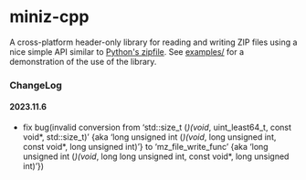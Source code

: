 miniz-cpp
=========

A cross-platform header-only library for reading and writing ZIP files using a nice simple API similar to [Python's zipfile](https://docs.python.org/3/library/zipfile.html). See [examples/](https://github.com/tfussell/miniz-cpp/tree/master/examples) for a demonstration of the use of the library.

### ChangeLog

#### 2023.11.6

- fix bug(invalid conversion from ‘std::size_t (*)(void*, uint_least64_t, const void*, std::size_t)’ {aka ‘long unsigned int (*)(void*, long unsigned int, const void*, long unsigned int)’} to ‘mz_file_write_func’ {aka ‘long unsigned int (*)(void*, long long unsigned int, const void*, long unsigned int)’})

